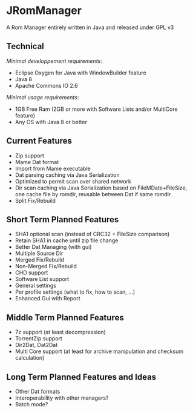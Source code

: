 # JRomManager

A Rom Manager entirely written in Java and released under GPL v3

## Technical
_Minimal developpement requirements_:
- Eclipse Oxygen for Java with WindowBuilder feature
- Java 8
- Apache Commons IO 2.6

_Minimal usage requirements_:
- 1GB Free Ram (2GB or more with Software Lists and/or MultiCore feature)
- Any OS with Java 8 or better 

## Current Features
- Zip support
- Mame Dat format
- Import from Mame executable
- Dat parsing caching via Java Serialization
- Optimized to permit scan over shared network
- Dir scan caching via Java Serialization based on FileMDate+FileSize, one cache file by romdir, reusable between Dat if same romdir
- Split Fix/Rebuild

## Short Term Planned Features
- SHA1 optional scan (instead of CRC32 + FileSize comparison)
- Retain SHA1 in cache until zip file change
- Better Dat Managing (with gui)
- Multiple Source Dir
- Merged Fix/Rebuild
- Non-Merged Fix/Rebuild
- CHD support
- Software List support
- General settings
- Per profile settings (what to fix, how to scan, ...)
- Enhanced Gui with Report

## Middle Term Planned Features
- 7z support (at least decompression)
- TorrentZip support
- Dir2Dat, Dat2Dat
- Multi Core support (at least for archive manipulation and checksum calculation)

## Long Term Planned Features and Ideas
- Other Dat formats
- Interoperability with other managers?
- Batch mode?

